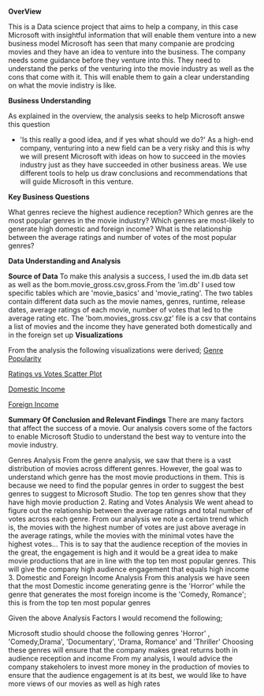 __OverView__


This is a Data science project that aims to help a company, in this case Microsoft with insightful information that will enable them venture into a new business model
Microsoft has seen that many companie are prodcing movies and they have an idea to venture into the business. The company needs some guidance before they venture into this. They need to understand the perks of the venturing into the movie industry as well as the cons that come with it. This will enable them to gain a clear understanding on what the movie indistry is like.

__Business Understanding__


As explained in the overview, the analysis seeks to help Microsoft answe this question
- 'Is this really a good idea, and if yes what should we do?'
As a high-end company, venturing into a new field can be a very risky and this is why we will present Microsoft with ideas on how to succeed in the movies industry just as they have succeeded in other business areas. We use different tools to help us draw conclusions and recommendations that will guide Microsoft in this venture.

__Key Business Questions__


What genres recieve the highest audience reception?
Which genres are the most popular genres in the movie industry?
Which genres are most-likely to generate high domestic and foreign income?
What is the relationship between the average ratings and number of votes of the most popular genres? 

__Data Understanding and Analysis__

__Source of Data__
To make this analysis a success, I used the im.db data set as well as the bom.movie_gross.csv,gross.From the 'im.db' I used tow specific tables which are 'movie_basics' and 'movie_rating'. The two tables contain different data such as the movie names, genres, runtime, release dates, average ratings of each movie, number of votes that led to the average rating etc. The 'bom.movies_gross.csv.gz' file is a csv that contains a list of movies and the income they have generated both domestically and in the foreign set up
__Visualizations__

From the analysis the following visualizations were derived;
[Genre Popularity](https://github.com/Karapuna/Microsoft-Movie-Studio/blob/master/Genre%20Analysis.png)


[Ratings vs  Votes Scatter Plot](https://github.com/Karapuna/Microsoft-Movie-Studio/blob/master/Rating%20vs%20Votes.png)


[Domestic Income](https://github.com/Karapuna/Microsoft-Movie-Studio/blob/master/Domestic.png)


[Foreign Income](https://github.com/Karapuna/Microsoft-Movie-Studio/blob/master/FOR.png)


__Summary Of Conclusion and Relevant Findings__
There are many factors that affect the success of a movie. Our analysis covers some of the factors to enable Microsoft Studio to understand the best way to venture into the movie industry.

Genres Analysis
From the genre analysis, we saw that there is a vast distribution of movies across different genres. However, the goal was to understand which genre has the most movie productions in them. This is because we need to find the popular genres in order to suggest the best genres to suggest to Microsoft Studio. The top ten genres show that they have high movie production 2. Rating and Votes Analysis We went ahead to figure out the relationship between the average ratings and total number of votes across each genre. From our analysis we note a certain trend which is, the movies with the highest number of votes are just above average in the average ratings, while the movies with the minimal votes have the highest votes... This is to say that the audience reception of the movies in the great, the engagement is high and it would be a great idea to make movie productions that are in line with the top ten most popular genres. This will give the company high audience engagement that equals high income 3. Domestic and Foreign Income Analysis From this analysis we have seen that the most Domestic income generating genre is the 'Horror' while the genre that generates the most foreign income is the 'Comedy, Romance'; this is from the top ten most popular genres

Given the above Analysis Factors I would recomend the following;

Microsoft studio should choose the following genres 'Horror' , 'Comedy,Drama', 'Documentary', 'Drama, Romance' and 'Thriller'
Choosing these genres will ensure that the company makes great returns both in audience reception and income
From my analysis, I would advice the company stakeholers to invest more money in the production of movies to ensure that the audience engagement is at its best, we would like to have more views of our movies as well as high rates

